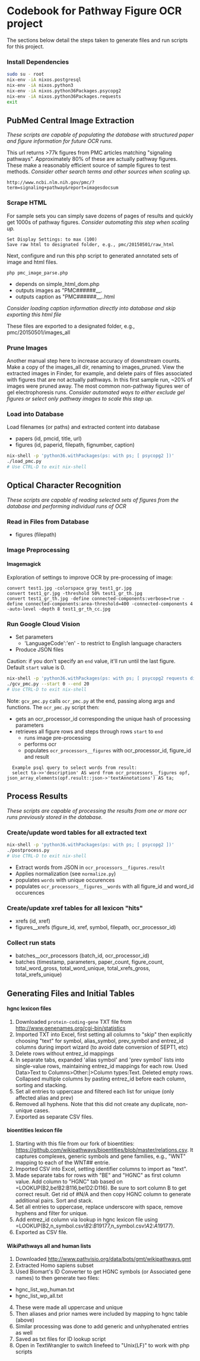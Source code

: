 # Codebook for Pathway Figure OCR project
The sections below detail the steps taken to generate files and run scripts for this project.

### Install Dependencies
```sh
sudo su - root
nix-env -iA nixos.postgresql
nix-env -iA nixos.python3
nix-env -iA nixos.python36Packages.psycopg2
nix-env -iA nixos.python36Packages.requests
exit
```

## PubMed Central Image Extraction
_These scripts are capable of populating the database with structured paper and figure information for future OCR runs._


This url returns >77k figures from PMC articles matching "signaling pathways". Approximately 80% of these are actually pathway figures. These make a reasonably efficient source of sample figures to test methods. *Consider other search terms and other sources when scaling up.*

```
http://www.ncbi.nlm.nih.gov/pmc/?term=signaling+pathway&report=imagesdocsum
```

### Scrape HTML
For sample sets you can simply save dozens of pages of results and quickly get 1000s of pathway figures. *Consider automating this step when scaling up.*

```
Set Display Settings: to max (100)
Save raw html to designated folder, e.g., pmc/20150501/raw_html
```

Next, configure and run this php script to generated annotated sets of image and html files.

```
php pmc_image_parse.php
```

* depends on simple_html_dom.php
* outputs images as "PMC######__<filename>.<ext>
* outputs caption as "PMC######__<filename>.<ext>.html

*Consider loading caption information directly into database and skip exporting this html file*

These files are exported to a designated folder, e.g., pmc/20150501/images_all

### Prune Images
Another manual step here to increase accuracy of downstream counts. Make a copy of the images_all dir, renaming to images_pruned. View the extracted images in Finder, for example, and delete pairs of files associated with figures that are not actually pathways. In this first sample run, ~20% of images were pruned away. The most common non-pathway figures wer of gel electrophoresis runs. *Consider automated ways to either exclude gel figures or select only pathway images to scale this step up.*

### Load into Database
Load filenames (or paths) and extracted content into database

* papers (id, pmcid, title, url)
* figures (id, paperid, filepath, fignumber, caption)

```sh
nix-shell -p 'python36.withPackages(ps: with ps; [ psycopg2 ])'
./load_pmc.py
# Use CTRL-D to exit nix-shell
```

## Optical Character Recognition
_These scripts are capable of reading selected sets of figures from the database and performing individual runs of OCR_

### Read in Files from Database
* figures (filepath)

### Image Preprocessing
#### Imagemagick
Exploration of settings to improve OCR by pre-processing of image:

```
convert test1.jpg -colorspace gray test1_gr.jpg
convert test1_gr.jpg -threshold 50% test1_gr_th.jpg 
convert test1_gr_th.jpg -define connected-components:verbose=true -define connected-components:area-threshold=400 -connected-components 4 -auto-level -depth 8 test1_gr_th_cc.jpg
```

### Run Google Cloud Vision
* Set parameters
  * 'LanguageCode':'en' - to restrict to English language characters
* Produce JSON files

Caution: if you don't specify an `end` value, it'll run until the last figure. Default `start` value is 0.
```sh
nix-shell -p 'python36.withPackages(ps: with ps; [ psycopg2 requests dill ])'
./gcv_pmc.py --start 0 --end 20
# Use CTRL-D to exit nix-shell
```
Note: `gcv_pmc.py` calls `ocr_pmc.py` at the end, passing along args and functions. The `ocr_pmc.py` script then:

* gets an ocr_processor_id corresponding the unique hash of processing parameters
* retrieves all figure rows and steps through rows `start` to `end`
  * runs image pre-processing
  * performs ocr
  * populates `ocr_processors__figures` with ocr_processor_id, figure_id and result
  
```
  Example psql query to select words from result:
  select ta->>'description' AS word from ocr_processors__figures opf, json_array_elements(opf.result::json->'textAnnotations') AS ta;
```

## Process Results
_These scripts are capable of processing the results from one or more ocr runs previously stored in the database._

### Create/update word tables for all extracted text
```sh
nix-shell -p 'python36.withPackages(ps: with ps; [ psycopg2 ])'
./postprocess.py
# Use CTRL-D to exit nix-shell
```

* Extract words from JSON in `ocr_processors__figures.result`
* Applies normalization (see `normalize.py`)
* populates `words` with unique occurences
* populates `ocr_processors__figures__words` with all figure_id and word_id occurences

### Create/update xref tables for all lexicon "hits"
* xrefs (id, xref)
* figures__xrefs (figure_id, xref, symbol, filepath, ocr_processor_id)

### Collect run stats
* batches__ocr_processors (batch_id, ocr_processor_id)
* batches (timestamp, parameters, paper_count, figure_count,  total_word_gross, total_word_unique, total_xrefs_gross, total_xrefs_unique)

## Generating Files and Initial Tables
#### hgnc lexicon files
1. Downloaded ```protein-coding-gene``` TXT file from http://www.genenames.org/cgi-bin/statistics
2. Imported TXT into Excel, first setting all columns to "skip" then explicitly choosing "text" for symbol, alias_symbol, prev_symbol and entrez_id columns during import wizard (to avoid date conversion of SEPT1, etc)
3. Delete rows without entrez_id mappings
4. In separate tabs, expanded 'alias symbol' and 'prev symbol' lists into single-value rows, maintaining entrez_id mappings for each row. Used Data>Text to Columns>Other:|>Column types:Text. Deleted empty rows. Collapsed multiple columns by pasting entrez_id before each column, sorting and stacking. 
5. Set all entries to uppercase and filtered each list for unique (only affected alias and prev)
6. Removed all hyphens. Note that this did not create any duplicate, non-unique cases. 
7. Exported as separate CSV files.

#### bioentities lexicon file
1. Starting with this file from our fork of bioentities: https://github.com/wikipathways/bioentities/blob/master/relations.csv. It captures complexes, generic symbols and gene families, e.g., "WNT" mapping to each of the WNT## entrie.
2. Imported CSV into Excel, setting identifier columns to import as "text".
3. Made separate tabs for rows with "BE" and "HGNC" as first column value. Add column to "HGNC" tab based on =LOOKUP(B2,be!B2:B116,be!D2:D116). Be sure to sort column B to get correct result. Get rid of #N/A and then copy HGNC column to generate additional pairs. Sort and stack.
3. Set all entries to uppercase, replace underscore with space, remove hyphens and filter for unique.
4. Add entrez_id column via lookup in hgnc lexicon file using =LOOKUP(B2,n_symbol.csv!$B$2:$B$19177,n_symbol.csv!$A$2:$A$19177).
5. Exported as CSV file.

#### WikiPathways all and human lists
1. Downloaded http://www.pathvisio.org/data/bots/gmt/wikipathways.gmt
2. Extracted Homo sapiens subset
3. Used Biomart's ID Converter to get HGNC symbols (or Associated gene names) to then generate two files:
  * hgnc_list_wp_human.txt
  * hgnc_list_wp_all.txt
4. These were made all uppercase and unique
5. Then aliases and prior names were included by mapping to hgnc table (above)
6. Similar processing was done to add generic and unhyphenated entries as well
7. Saved as txt files for ID lookup script
8. Open in TextWrangler to switch linefeed to "Unix(LF)" to work with php scripts


